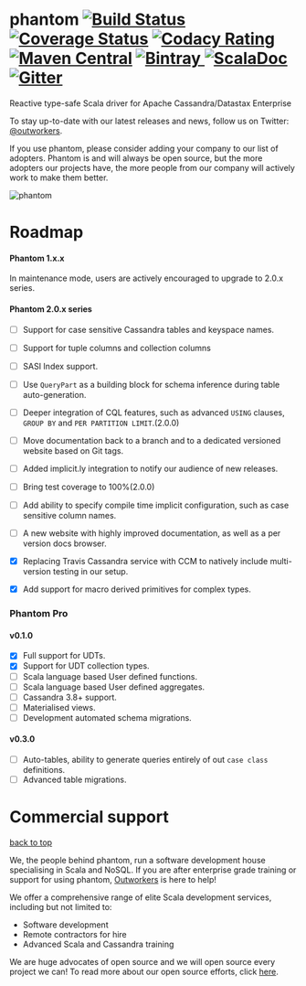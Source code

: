 phantom
[![Build Status](https://travis-ci.org/outworkers/phantom.svg?branch=develop)](https://travis-ci.org/outworkers/phantom?branch=develop) [![Coverage Status](https://coveralls.io/repos/outworkers/phantom/badge.svg)](https://coveralls.io/r/outworkers/phantom)  [![Codacy Rating](https://api.codacy.com/project/badge/grade/25bee222a7d142ff8151e6ceb39151b4)](https://www.codacy.com/app/flavian/phantom_2) [![Maven Central](https://maven-badges.herokuapp.com/maven-central/com.outworkers/phantom-dsl_2.11/badge.svg)](https://maven-badges.herokuapp.com/maven-central/com.outworkers/phantom-dsl_2.11) [![Bintray](https://api.bintray.com/packages/outworkers/oss-releases/phantom-dsl/images/download.svg) ](https://bintray.com/outworkers/oss-releases/phantom-dsl/_latestVersion) [![ScalaDoc](http://javadoc-badge.appspot.com/com.outworkers/phantom-dsl_2.11.svg?label=scaladoc)](http://javadoc-badge.appspot.com/com.outworkers/phantom-dsl_2.11) [![Gitter](https://badges.gitter.im/Join%20Chat.svg)](https://gitter.im/outworkers/phantom?utm_source=badge&utm_medium=badge&utm_campaign=pr-badge&utm_content=badge)
===============================================================================================================================================================================================================================================================================================================================================================================================================================================================================================================================================================================================================================================================================================================================================================================================================================================================================================================================================================================================================================================================================================================

Reactive type-safe Scala driver for Apache Cassandra/Datastax Enterprise

To stay up-to-date with our latest releases and news, follow us on Twitter: [@outworkers](https://twitter.com/outworkers_uk).

If you use phantom, please consider adding your company to our list of adopters. Phantom is and will always be open source, but the more adopters our projects have, the more people from our company will actively work to make them better.

![phantom](https://s3-eu-west-1.amazonaws.com/websudos/oss/logos/phantom.png "Outworkers Phantom")

Roadmap
========

#### Phantom 1.x.x

In maintenance mode, users are actively encouraged to upgrade to 2.0.x series.

#### Phantom 2.0.x series

- [ ] Support for case sensitive Cassandra tables and keyspace names.

- [ ] Support for tuple columns and collection columns

- [ ] SASI Index support.

- [ ] Use `QueryPart` as a building block for schema inference during table auto-generation.

- [ ] Deeper integration of CQL features, such as advanced `USING` clauses, `GROUP BY` and `PER PARTITION LIMIT`.(2.0.0)

- [ ] Move documentation back to a branch and to a dedicated versioned website based on Git tags.

- [ ] Added implicit.ly integration to notify our audience of new releases.

- [ ] Bring test coverage to 100%(2.0.0)

- [ ] Add ability to specify compile time implicit configuration, such as case sensitive column names.

- [ ] A new website with highly improved documentation, as well as a per version docs browser.

- [x] Replacing Travis Cassandra service with CCM to natively include multi-version testing in our setup.

- [x] Add support for macro derived primitives for complex types.

### Phantom Pro

#### v0.1.0

- [x] Full support for UDTs.
- [x] Support for UDT collection types.
- [ ] Scala language based User defined functions.
- [ ] Scala language based User defined aggregates.
- [ ] Cassandra 3.8+ support.
- [ ] Materialised views.
- [ ] Development automated schema migrations.

#### v0.3.0
- [ ] Auto-tables, ability to generate queries entirely of out `case class` definitions.
- [ ] Advanced table migrations.

Commercial support
===================
<a href="#table-of-contents">back to top</a>

We, the people behind phantom, run a software development house specialising in Scala and NoSQL. If you are after enterprise grade
training or support for using phantom, [Outworkers](http://outworkers.com) is here to help!

We offer a comprehensive range of elite Scala development services, including but not limited to:

- Software development
- Remote contractors for hire
- Advanced Scala and Cassandra training

We are huge advocates of open source and we will open source every project we can! To read more about our open source efforts, click [here](http://www.outworkers.com/work).



